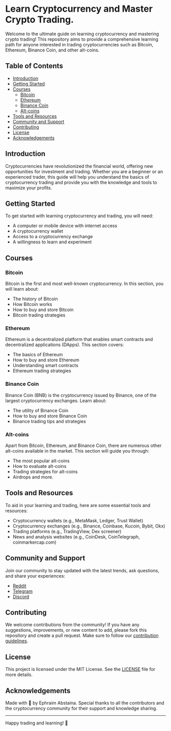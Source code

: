 # Learn Cryptocurrency and Master Crypto Trading.

Welcome to the ultimate guide on learning cryptocurrency and mastering crypto trading! This repository aims to provide a comprehensive learning path for anyone interested in trading cryptocurrencies such as Bitcoin, Ethereum, Binance Coin, and other alt-coins.

## Table of Contents

- [Introduction](#introduction)
- [Getting Started](#getting-started)
- [Courses](#courses)
  - [Bitcoin](#bitcoin)
  - [Ethereum](#ethereum)
  - [Binance Coin](#binance-coin)
  - [Alt-coins](#alt-coins)
- [Tools and Resources](#tools-and-resources)
- [Community and Support](#community-and-support)
- [Contributing](#contributing)
- [License](#license)
- [Acknowledgements](#acknowledgements)

## Introduction

Cryptocurrencies have revolutionized the financial world, offering new opportunities for investment and trading. Whether you are a beginner or an experienced trader, this guide will help you understand the basics of cryptocurrency trading and provide you with the knowledge and tools to maximize your profits.

## Getting Started

To get started with learning cryptocurrency and trading, you will need:
- A computer or mobile device with internet access
- A cryptocurrency wallet
- Access to a cryptocurrency exchange
- A willingness to learn and experiment

## Courses

### Bitcoin

Bitcoin is the first and most well-known cryptocurrency. In this section, you will learn about:
- The history of Bitcoin
- How Bitcoin works
- How to buy and store Bitcoin
- Bitcoin trading strategies

### Ethereum

Ethereum is a decentralized platform that enables smart contracts and decentralized applications (DApps). This section covers:
- The basics of Ethereum
- How to buy and store Ethereum
- Understanding smart contracts
- Ethereum trading strategies

### Binance Coin

Binance Coin (BNB) is the cryptocurrency issued by Binance, one of the largest cryptocurrency exchanges. Learn about:
- The utility of Binance Coin
- How to buy and store Binance Coin
- Binance trading tips and strategies

### Alt-coins

Apart from Bitcoin, Ethereum, and Binance Coin, there are numerous other alt-coins available in the market. This section will guide you through:
- The most popular alt-coins
- How to evaluate alt-coins
- Trading strategies for alt-coins
- Airdrops and more.

## Tools and Resources

To aid in your learning and trading, here are some essential tools and resources:
- Cryptocurrency wallets (e.g., MetaMask, Ledger, Trust Wallet)
- Cryptocurrency exchanges (e.g., Binance, Coinbase, Kucoin, Bybit, Okx)
- Trading platforms (e.g., TradingView, Dex screener)
- News and analysis websites (e.g., CoinDesk, CoinTelegraph, coinmarkercap.com)

## Community and Support

Join our community to stay updated with the latest trends, ask questions, and share your experiences:
- [Reddit](https://www.reddit.com/r/cryptocurrency/)
- [Telegram](https://t.me/cryptocurrency)
- [Discord](https://discord.com/invite/cryptocurrency)

## Contributing

We welcome contributions from the community! If you have any suggestions, improvements, or new content to add, please fork this repository and create a pull request. Make sure to follow our [contribution guidelines](CONTRIBUTING.md).

## License

This project is licensed under the MIT License. See the [LICENSE](LICENSE) file for more details.

## Acknowledgements

Made with 🤍 by Ephraim Abstaina. Special thanks to all the contributors and the cryptocurrency community for their support and knowledge sharing.

---

Happy trading and learning! 🚀

